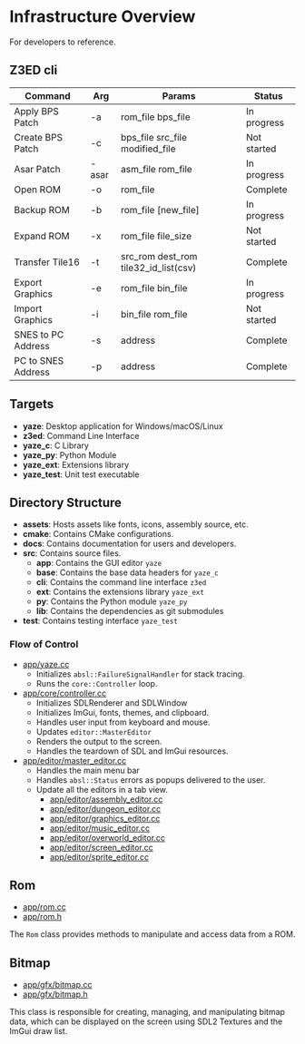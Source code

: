 # Infrastructure Overview

For developers to reference.

## Z3ED cli

| Command | Arg | Params | Status |
|---------|-----|--------|--------|
| Apply BPS Patch | -a | rom_file bps_file | In progress |
| Create BPS Patch | -c | bps_file src_file modified_file | Not started |
| Asar Patch | -asar | asm_file rom_file | In progress |
| Open ROM | -o | rom_file | Complete |
| Backup ROM | -b | rom_file [new_file] | In progress |
| Expand ROM | -x | rom_file file_size | Not started |
| Transfer Tile16 | -t | src_rom dest_rom tile32_id_list(csv) | Complete |
| Export Graphics | -e | rom_file bin_file | In progress |
| Import Graphics | -i | bin_file rom_file | Not started |
| SNES to PC Address | -s | address | Complete |
| PC to SNES Address | -p | address | Complete |

## Targets

- **yaze**: Desktop application for Windows/macOS/Linux
- **z3ed**: Command Line Interface
- **yaze_c**: C Library
- **yaze_py**: Python Module
- **yaze_ext**: Extensions library
- **yaze_test**: Unit test executable

## Directory Structure

- **assets**: Hosts assets like fonts, icons, assembly source, etc.
- **cmake**: Contains CMake configurations.
- **docs**: Contains documentation for users and developers.
- **src**: Contains source files. 
  - **app**:  Contains the GUI editor `yaze`
  - **base**: Contains the base data headers for `yaze_c`
  - **cli**:  Contains the command line interface `z3ed`
  - **ext**:  Contains the extensions library `yaze_ext`
  - **py**:   Contains the Python module `yaze_py`
  - **lib**:  Contains the dependencies as git submodules
- **test**: Contains testing interface `yaze_test`

### Flow of Control

- [app/yaze.cc](../src/app/yaze.cc) 
  - Initializes `absl::FailureSignalHandler` for stack tracing.
  - Runs the `core::Controller` loop.
- [app/core/controller.cc](../src/app/core/controller.cc)
  - Initializes SDLRenderer and SDLWindow
  - Initializes ImGui, fonts, themes, and clipboard.
  - Handles user input from keyboard and mouse.
  - Updates `editor::MasterEditor`
  - Renders the output to the screen.
  - Handles the teardown of SDL and ImGui resources.
- [app/editor/master_editor.cc](../src/app/editor/master_editor.cc)
  - Handles the main menu bar
  - Handles `absl::Status` errors as popups delivered to the user.
  - Update all the editors in a tab view.
    - [app/editor/assembly_editor.cc](../src/app/editor/assembly_editor.cc)
    - [app/editor/dungeon_editor.cc](../src/app/editor/dungeon_editor.cc)
    - [app/editor/graphics_editor.cc](../src/app/editor/graphics_editor.cc)
    - [app/editor/music_editor.cc](../src/app/editor/music_editor.cc)
    - [app/editor/overworld_editor.cc](../src/app/editor/overworld_editor.cc)
    - [app/editor/screen_editor.cc](../src/app/editor/screen_editor.cc)
    - [app/editor/sprite_editor.cc](../src/app/editor/sprite_editor.cc)

## Rom

- [app/rom.cc](../src/app/rom.cc)
- [app/rom.h](../src/app/rom.h)

The `Rom` class provides methods to manipulate and access data from a ROM.

## Bitmap

- [app/gfx/bitmap.cc](../src/app/gfx/bitmap.cc)
- [app/gfx/bitmap.h](../src/app/gfx/bitmap.cc)

This class is responsible for creating, managing, and manipulating bitmap data, which can be displayed on the screen using SDL2 Textures and the ImGui draw list.

